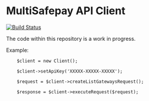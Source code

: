 # MultiSafepay API Client

[![Build Status](https://travis-ci.org/nielstholenaar/multisafepay-client.svg?branch=master)](https://travis-ci.org/nielstholenaar/multisafepay-client)

The code within this repository is a work in progress.

Example:

```
    $client = new Client();
    
    $client->setApiKey('XXXXX-XXXXX-XXXXX');
    
    $request = $client->createListGatewaysRequest();
    
    $response = $client->executeRequest($request);
```


